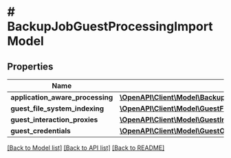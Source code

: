 # # BackupJobGuestProcessingImportModel

## Properties

Name | Type | Description | Notes
------------ | ------------- | ------------- | -------------
**application_aware_processing** | [**\OpenAPI\Client\Model\BackupApplicationAwareProcessingImportModel**](BackupApplicationAwareProcessingImportModel.md) |  |
**guest_file_system_indexing** | [**\OpenAPI\Client\Model\GuestFileSystemIndexingModel**](GuestFileSystemIndexingModel.md) |  |
**guest_interaction_proxies** | [**\OpenAPI\Client\Model\GuestInteractionProxiesSettingsImportModel**](GuestInteractionProxiesSettingsImportModel.md) |  | [optional]
**guest_credentials** | [**\OpenAPI\Client\Model\GuestOsCredentialsImportModel**](GuestOsCredentialsImportModel.md) |  | [optional]

[[Back to Model list]](../../README.md#models) [[Back to API list]](../../README.md#endpoints) [[Back to README]](../../README.md)
